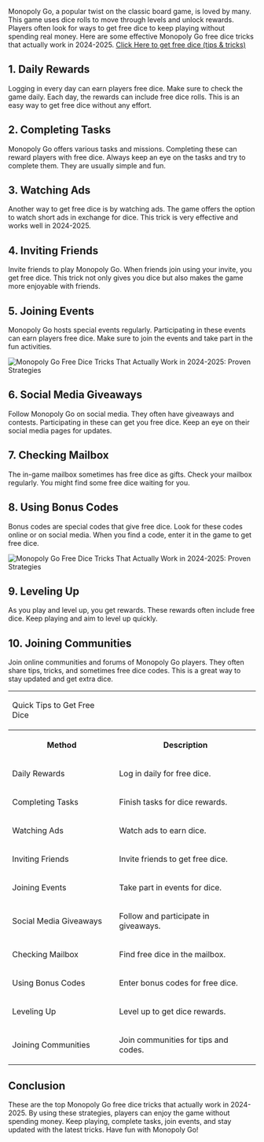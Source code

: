 <p>Monopoly Go, a popular twist on the classic board game, is loved by many. This game uses dice rolls to move through levels and unlock rewards. Players often look for ways to get free dice to keep playing without spending real money. Here are some effective Monopoly Go free dice tricks that actually work in 2024-2025. <a target="_blank" rel="noopener noreferrer nofollow" href="https://tinyurl.com/mrxzj7mh">Click Here to get free dice (tips &amp; tricks)</a></p><h2>1. Daily Rewards</h2><p>Logging in every day can earn players free dice. Make sure to check the game daily. Each day, the rewards can include free dice rolls. This is an easy way to get free dice without any effort.</p><h2>2. Completing Tasks</h2><p>Monopoly Go offers various tasks and missions. Completing these can reward players with free dice. Always keep an eye on the tasks and try to complete them. They are usually simple and fun.</p><h2>3. Watching Ads</h2><p>Another way to get free dice is by watching ads. The game offers the option to watch short ads in exchange for dice. This trick is very effective and works well in 2024-2025.</p><h2>4. Inviting Friends</h2><p>Invite friends to play Monopoly Go. When friends join using your invite, you get free dice. This trick not only gives you dice but also makes the game more enjoyable with friends.</p><h2>5. Joining Events</h2><p>Monopoly Go hosts special events regularly. Participating in these events can earn players free dice. Make sure to join the events and take part in the fun activities.</p><p><img src="https://i.ytimg.com/vi/5I9PjPtiGk0/hq720.jpg?sqp=-oaymwEhCK4FEIIDSFryq4qpAxMIARUAAAAAGAElAADIQj0AgKJD&amp;rs=AOn4CLDgqqFmFpdIjCPek6vUNBT-HaUBZA" alt="Monopoly Go Free Dice Tricks That Actually Work in 2024-2025: Proven Strategies"></p><h2>6. Social Media Giveaways</h2><p>Follow Monopoly Go on social media. They often have giveaways and contests. Participating in these can get you free dice. Keep an eye on their social media pages for updates.</p><h2>7. Checking Mailbox</h2><p>The in-game mailbox sometimes has free dice as gifts. Check your mailbox regularly. You might find some free dice waiting for you.</p><h2>8. Using Bonus Codes</h2><p>Bonus codes are special codes that give free dice. Look for these codes online or on social media. When you find a code, enter it in the game to get free dice.</p><p><img src="https://media.licdn.com/dms/image/D4E12AQFvrDFClxA2ew/article-cover_image-shrink_720_1280/0/1716093430840?e=2147483647&amp;v=beta&amp;t=xnPh6c3XuNXTVLEQmzRw69NcemSXhhOLq9NZla_RbLo" alt="Monopoly Go Free Dice Tricks That Actually Work in 2024-2025: Proven Strategies"></p><h2>9. Leveling Up</h2><p>As you play and level up, you get rewards. These rewards often include free dice. Keep playing and aim to level up quickly.</p><h2>10. Joining Communities</h2><p>Join online communities and forums of Monopoly Go players. They often share tips, tricks, and sometimes free dice codes. This is a great way to stay updated and get extra dice.</p><table style="minWidth: 25px"><colgroup><col></colgroup><tbody><tr><td colspan="1" rowspan="1"><p>Quick Tips to Get Free Dice</p></td></tr><tr><th colspan="1" rowspan="1"><p>Method</p></th><th colspan="1" rowspan="1"><p>Description</p></th></tr><tr><td colspan="1" rowspan="1"><p>Daily Rewards</p></td><td colspan="1" rowspan="1"><p>Log in daily for free dice.</p></td></tr><tr><td colspan="1" rowspan="1"><p>Completing Tasks</p></td><td colspan="1" rowspan="1"><p>Finish tasks for dice rewards.</p></td></tr><tr><td colspan="1" rowspan="1"><p>Watching Ads</p></td><td colspan="1" rowspan="1"><p>Watch ads to earn dice.</p></td></tr><tr><td colspan="1" rowspan="1"><p>Inviting Friends</p></td><td colspan="1" rowspan="1"><p>Invite friends to get free dice.</p></td></tr><tr><td colspan="1" rowspan="1"><p>Joining Events</p></td><td colspan="1" rowspan="1"><p>Take part in events for dice.</p></td></tr><tr><td colspan="1" rowspan="1"><p>Social Media Giveaways</p></td><td colspan="1" rowspan="1"><p>Follow and participate in giveaways.</p></td></tr><tr><td colspan="1" rowspan="1"><p>Checking Mailbox</p></td><td colspan="1" rowspan="1"><p>Find free dice in the mailbox.</p></td></tr><tr><td colspan="1" rowspan="1"><p>Using Bonus Codes</p></td><td colspan="1" rowspan="1"><p>Enter bonus codes for free dice.</p></td></tr><tr><td colspan="1" rowspan="1"><p>Leveling Up</p></td><td colspan="1" rowspan="1"><p>Level up to get dice rewards.</p></td></tr><tr><td colspan="1" rowspan="1"><p>Joining Communities</p></td><td colspan="1" rowspan="1"><p>Join communities for tips and codes.</p></td></tr></tbody></table><h2>Conclusion</h2><p>These are the top Monopoly Go free dice tricks that actually work in 2024-2025. By using these strategies, players can enjoy the game without spending money. Keep playing, complete tasks, join events, and stay updated with the latest tricks. Have fun with Monopoly Go!</p>
